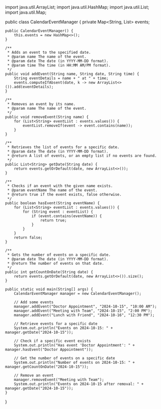 import java.util.ArrayList;
import java.util.HashMap;
import java.util.List;
import java.util.Map;

public class CalendarEventManager {
    private Map<String, List<String>> events;

    public CalendarEventManager() {
        this.events = new HashMap<>();
    }

    /**
     * Adds an event to the specified date.
     * @param name The name of the event.
     * @param date The date (in YYYY-MM-DD format).
     * @param time The time (in HH:MM AM/PM format).
     */
    public void addEvent(String name, String date, String time) {
        String eventDetails = name + " at " + time;
        events.computeIfAbsent(date, k -> new ArrayList<>()).add(eventDetails);
    }

    /**
     * Removes an event by its name.
     * @param name The name of the event.
     */
    public void removeEvent(String name) {
        for (List<String> eventList : events.values()) {
            eventList.removeIf(event -> event.contains(name));
        }
    }

    /**
     * Retrieves the list of events for a specific date.
     * @param date The date (in YYYY-MM-DD format).
     * @return A list of events, or an empty list if no events are found.
     */
    public List<String> getDate(String date) {
        return events.getOrDefault(date, new ArrayList<>());
    }

    /**
     * Checks if an event with the given name exists.
     * @param eventName The name of the event.
     * @return true if the event exists, false otherwise.
     */
    public boolean hasEvent(String eventName) {
        for (List<String> eventList : events.values()) {
            for (String event : eventList) {
                if (event.contains(eventName)) {
                    return true;
                }
            }
        }
        return false;
    }

    /**
     * Gets the number of events on a specific date.
     * @param date The date (in YYYY-MM-DD format).
     * @return The number of events on that date.
     */
    public int getCountOnDate(String date) {
        return events.getOrDefault(date, new ArrayList<>()).size();
    }

    public static void main(String[] args) {
        CalendarEventManager manager = new CalendarEventManager();

        // Add some events
        manager.addEvent("Doctor Appointment", "2024-10-15", "10:00 AM");
        manager.addEvent("Meeting with Team", "2024-10-15", "2:00 PM");
        manager.addEvent("Lunch with Friend", "2024-10-16", "12:30 PM");

        // Retrieve events for a specific date
        System.out.println("Events on 2024-10-15: " + manager.getDate("2024-10-15"));

        // Check if a specific event exists
        System.out.println("Has event 'Doctor Appointment': " + manager.hasEvent("Doctor Appointment"));

        // Get the number of events on a specific date
        System.out.println("Number of events on 2024-10-15: " + manager.getCountOnDate("2024-10-15"));

        // Remove an event
        manager.removeEvent("Meeting with Team");
        System.out.println("Events on 2024-10-15 after removal: " + manager.getDate("2024-10-15"));
    }
}
